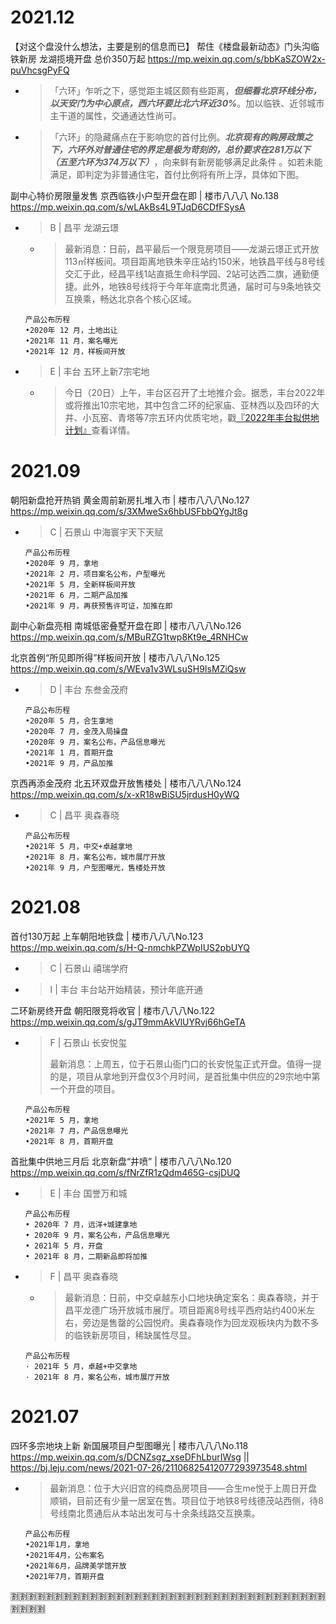 
# 2021.12

【对这个盘没什么想法，主要是别的信息而已】 帮住《楼盘最新动态》门头沟临铁新房 龙湖揽境开盘 总价350万起 https://mp.weixin.qq.com/s/bbKaSZOW2x-puVhcsgPyFQ
- > 「六环」乍听之下，感觉距主城区颇有些距离，***但细看北京环线分布，以天安门为中心原点，西六环要比北六环近30%***。加以临铁、近邻城市主干道的属性，交通通达性尚可。
- > 「六环」的隐藏痛点在于影响您的首付比例。***北京现有的购房政策之下，六环外对普通住宅的界定是极为苛刻的，总价要求在281万以下（五至六环为374万以下）***，向来鲜有新房能够满足此条件
。如若未能满足，即判定为非普通住宅，首付比例将有所上浮，具体如下图。

副中心特价房限量发售 京西临铁小户型开盘在即 | 楼市八八八 No.138 https://mp.weixin.qq.com/s/wLAkBs4L9TJqD6CDfFSysA
- > B | 昌平 龙湖云璟
  * > 最新消息：日前，昌平最后一个限竞房项目——龙湖云璟正式开放113㎡样板间。项目距离地铁朱辛庄站约150米，地铁昌平线与8号线交汇于此，经昌平线1站直抵生命科学园、2站可达西二旗，通勤便捷。此外，地铁8号线将于今年年底南北贯通，届时可与9条地铁交互换乘，畅达北京各个核心区域。
  ```console
  产品公布历程    
  •2020年 12 月，土地出让
  •2021年 11 月，案名曝光
  •2021年 12 月，样板间开放
  ```
- > E | 丰台 五环上新7宗宅地
  * > 今日（20日）上午，丰台区召开了土地推介会。据悉，丰台2022年或将推出10宗宅地，其中包含二环的纪家庙、亚林西以及四环的大井、小瓦窑、青塔等7宗五环内优质宅地，戳[『2022年丰台拟供地计划』](https://mp.weixin.qq.com/s/71hyZ8E0s94IUGMT1HItEg)查看详情。

# 2021.09

朝阳新盘抢开热销 黄金周前新房扎堆入市 | 楼市八八八No.127 https://mp.weixin.qq.com/s/3XMweSx6hbUSFbbQYgJt8g
- > C | 石景山 中海寰宇天下天赋
  ```console
  产品公布历程    
  •2020年 9 月，拿地
  •2021年 2 月，项目案名公布，户型曝光
  •2021年 5 月，全新样板间开放
  •2021年 6 月，二期产品加推
  •2021年 9 月，再获预售许可证，加推在即
  ```

副中心新盘亮相 南城低密叠墅开盘在即 | 楼市八八八No.126 https://mp.weixin.qq.com/s/MBuRZG1twp8Kt9e_4RNHCw

北京首例“所见即所得”样板间开放 | 楼市八八八No.125 https://mp.weixin.qq.com/s/WEva1v3WLsuSH9IsMZiQsw
- > D | 丰台 东叁金茂府
  ```console
  产品公布历程    
  •2020年 5 月，合生拿地
  •2020年 7 月，金茂入局操盘
  •2020年 9 月，案名公布，产品信息曝光
  •2021年 1 月，首期开盘
  •2021年 9 月，产品加推
  ```

京西再添金茂府 北五环双盘开放售楼处 | 楼市八八八No.124 https://mp.weixin.qq.com/s/x-xR18wBiSU5jrdusH0yWQ
- > C | 昌平 奥森春晓
  ```console
  产品公布历程    
  •2021年 5 月，中交+卓越拿地
  •2021年 8 月，案名公布，城市展厅开放
  •2021年 9 月，户型图曝光，售楼处开放
  ```

# 2021.08

首付130万起 上车朝阳地铁盘 | 楼市八八八No.123 https://mp.weixin.qq.com/s/H-Q-nmchkPZWpIUS2pbUYQ
- > C | 石景山 禧瑞学府
- > I | 丰台 丰台站开始精装，预计年底开通

二环新房终开盘 朝阳限竞将收官 | 楼市八八八No.122 https://mp.weixin.qq.com/s/gJT9mmAkVlUYRvj66hGeTA
- > F | 石景山 长安悦玺
  >
  > 最新消息：上周五，位于石景山衙门口的长安悦玺正式开盘。值得一提的是，项目从拿地到开盘仅3个月时间，是首批集中供应的29宗地中第一个开盘的项目。
  ```console
  产品公布历程    
  •2021年 5 月，拿地
  •2021年 7 月，产品信息曝光
  •2021年 8 月，首期开盘
  ```

首批集中供地三月后 北京新盘“井喷” | 楼市八八八No.120 https://mp.weixin.qq.com/s/fNrZfR1zQdm465G-csjDUQ
- > E | 丰台 国誉万和城
  ```console
  产品公布历程
  • 2020年 7 月，远洋+城建拿地
  • 2020年 9 月，案名公布，产品信息曝光
  • 2021年 5 月，开盘
  • 2021年 8 月，二期新品即将加推
  ```
- > F | 昌平 奥森春晓
  * > 最新消息：日前，中交卓越东小口地块确定案名：奥森春晓，并于昌平龙德广场开放城市展厅。项目距离8号线平西府站约400米左右，旁边是售罄的公园悦府。奥森春晓作为回龙观板块内为数不多的临铁新房项目，稀缺属性尽显。
  ```console
  产品公布历程
  · 2021年 5 月，卓越+中交拿地
  · 2021年 8 月，案名公布，城市展厅开放
  ```

# 2021.07

四环多宗地块上新 新国展项目户型图曝光 | 楼市八八八No.118 https://mp.weixin.qq.com/s/DCNZsgz_xseDFhLburIWsg || https://bj.leju.com/news/2021-07-26/21106825412077293973548.shtml
- > 最新消息：位于大兴旧宫的纯商品房项目——合生me悦于上周日开盘顺销，目前还有少量一居室在售。项目位于地铁8号线德茂站西侧，待8号线南北贯通后从本站出发可与十余条线路交互换乘。
  ```console
  产品公布历程    
  •2021年1月，拿地
  •2021年4月，公布案名
  •2021年6月，品牌美学馆开放
  •2021年7月，首期开盘
  ```

:u5272::u5272::u5272::u5272::u5272::u5272::u5272::u5272::u5272::u5272::u5272::u5272::u5272::u5272::u5272::u5272::u5272::u5272::u5272::u5272::u5272::u5272::u5272::u5272::u5272::u5272::u5272::u5272::u5272::u5272::u5272::u5272::u5272::u5272::u5272::u5272::u5272::u5272::u5272::u5272:
